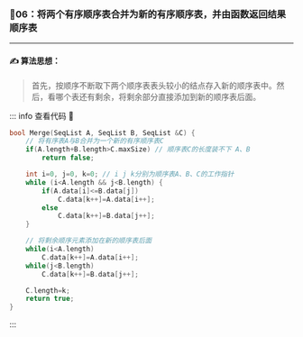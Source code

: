 ### :page_with_curl:06：将两个有序顺序表合并为新的有序顺序表，并由函数返回结果顺序表
---

#### :writing_hand: 算法思想：
> 首先，按顺序不断取下两个顺序表表头较小的结点存入新的顺序表中。然后，看哪个表还有剩余，将剩余部分直接添加到新的顺序表后面。

::: info  查看代码 :cup_with_straw:
```C 
bool Merge(SeqList A, SeqList B, SeqList &C) {
    // 将有序表A与B合并为一个新的有序顺序表C
    if(A.length+B.length>C.maxSize) // 顺序表C的长度装不下 A、B
        return false;

    int i=0, j=0, k=0; // i j k分别为顺序表A、B、C的工作指针
    while (i<A.length && j<B.length) {
        if(A.data[i]<=B.data[j])
            C.data[k++]=A.data[i++];
        else
            C.data[k++]=B.data[j++];
    }

    // 将剩余顺序元素添加在新的顺序表后面
    while(i<A.length) 
        C.data[k++]=A.data[i++];
    while(j<B.length)
        C.data[k++]=B.data[j++];

    C.length=k;
    return true;
}
```
:::

